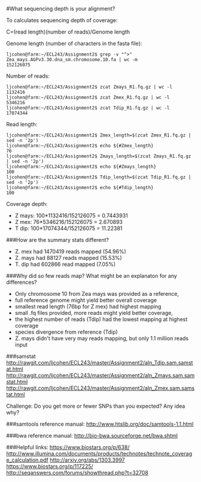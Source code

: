 #What sequencing depth is your alignment?

To calculates sequencing depth of coverage: 

C=(read length)(number of reads)/Genome length

Genome length (number of characters in the fasta file):

    ljcohen@farm:~/ECL243/Assignment2$ grep -v "^>" Zea_mays.AGPv3.30.dna_sm.chromosome.10.fa | wc -m
    152126075


Number of reads:

    ljcohen@farm:~/ECL243/Assignment2$ zcat Zmays_R1.fq.gz | wc -l
    1132416
    ljcohen@farm:~/ECL243/Assignment2$ zcat Zmex_R1.fq.gz | wc -l
    5346216
    ljcohen@farm:~/ECL243/Assignment2$ zcat Tdip_R1.fq.gz | wc -l
    17074344


Read length:

    ljcohen@farm:~/ECL243/Assignment2$ Zmex_length=$(zcat Zmex_R1.fq.gz | sed -n '2p')
    ljcohen@farm:~/ECL243/Assignment2$ echo ${#Zmex_length}
    76
    ljcohen@farm:~/ECL243/Assignment2$ Zmays_length=$(zcat Zmays_R1.fq.gz | sed -n '2p')
    ljcohen@farm:~/ECL243/Assignment2$ echo ${#Zmays_length}
    100
    ljcohen@farm:~/ECL243/Assignment2$ Tdip_length=$(zcat Tdip_R1.fq.gz | sed -n '2p')
    ljcohen@farm:~/ECL243/Assignment2$ echo ${#Tdip_length}
    100


Coverage depth:
* Z mays: 100*1132416/152126075 =  0.7443931
* Z mex: 76*5346216/152126075 = 2.670893
* T dip: 100*17074344/152126075 = 11.22381

###How are the summary stats different?

* Z. mex had 1470419 reads mapped (54.96%) 
* Z. mays had 88127 reads mapped (15.53%)
* T. dip had 602866 read mapped (7.05%)

###Why did so few reads map? What might be an explanaton for any differences?
- Only chromosome 10 from Zea mays was provided as a reference,
- full reference genome might yield better overall coverage
- smallest read length (76bp for Z mex) had highest mapping
- small .fq files provided, more reads might yield better coverage,
- the highest number of reads (Tdip) had the lowest mapping at highest coverage
- species divergence from reference (Tdip)
- Z. mays didn't have very may reads mapping, but only 1.1 million reads input

###samstat
http://rawgit.com/ljcohen/ECL243/master/Assignment2/aln_Tdip.sam.samstat.html
http://rawgit.com/ljcohen/ECL243/master/Assignment2/aln_Zmays.sam.samstat.html
http://rawgit.com/ljcohen/ECL243/master/Assignment2/aln_Zmex.sam.samstat.html

Challenge:
Do you get more or fewer SNPs than you expected? Any idea why?

###samtools reference manual:
http://www.htslib.org/doc/samtools-1.1.html

###bwa reference manual:
http://bio-bwa.sourceforge.net/bwa.shtml

###Helpful links:
https://www.biostars.org/p/638/
http://www.illumina.com/documents/products/technotes/technote_coverage_calculation.pdf
http://arxiv.org/abs/1303.3997
https://www.biostars.org/p/117225/
http://seqanswers.com/forums/showthread.php?t=32708
